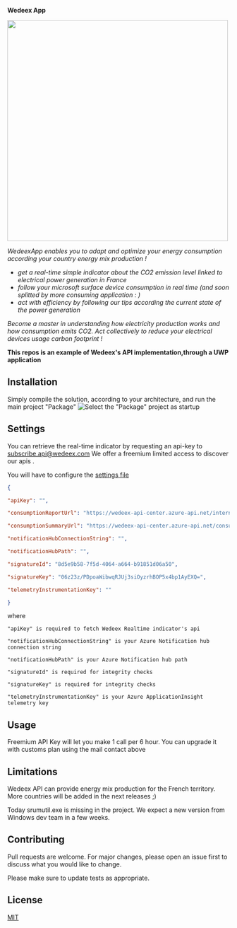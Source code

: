 
 **Wedeex App**
 
<img src="https://i.imgur.com/k5QfAmn.png" width="500px" />

*WedeexApp enables you to adapt and optimize your energy consumption according your country energy mix production !*
 - *get a real-time simple indicator about the CO2 emission level linked
   to electrical power generation in France*
  - *follow your microsoft
   surface device consumption in real time (and soon splitted by more consuming application : )*
- *act with efficiency by following our tips according the current state of the power generation*

*Become a master in understanding how electricity production works and how consumption emits CO2.
Act collectively to reduce your electrical devices usage carbon footprint !*

**This repos is an example of Wedeex's API implementation,through a UWP application**


## Installation

Simply compile the solution, according to your architecture, and run the main project "Package"
![Select the "Package" project as startup](https://i.imgur.com/fb0MBDu.png)

## Settings
You can retrieve the real-time indicator by requesting an api-key to subscribe.api@wedeex.com
We offer a freemium limited access to discover our apis .

You will have to configure the [settings file](CSN.Common/Configuration/Configuration.json)
```json
{

"apiKey": "",

"consumptionReportUrl": "https://wedeex-api-center.azure-api.net/internal/consumption/report",

"consumptionSummaryUrl": "https://wedeex-api-center.azure-api.net/consumption/summary",

"notificationHubConnectionString": "", 

"notificationHubPath": "",

"signatureId": "8d5e9b58-7f5d-4064-a664-b91851d06a50",

"signatureKey": "06z23z/PDpoaWibwqRJUj3siOyzrhBOP5x4bp1AyEXQ=",

"telemetryInstrumentationKey": ""

}
```
where
```code
"apiKey" is required to fetch Wedeex Realtime indicator's api

"notificationHubConnectionString" is your Azure Notification hub connection string

"notificationHubPath" is your Azure Notification hub path

"signatureId" is required for integrity checks

"signatureKey" is required for integrity checks

"telemetryInstrumentationKey" is your Azure ApplicationInsight telemetry key
```

## Usage
Freemium API Key will let you make 1 call per 6 hour.
You can upgrade it with customs plan using the mail contact above

## Limitations

Wedeex API can provide energy mix production for the French territory. 
More countries will be added in the next releases ;)

Today srumutil.exe is missing in the project. We expect a new version from Windows dev team in a few weeks.

## Contributing
Pull requests are welcome. For major changes, please open an issue first to discuss what you would like to change.

Please make sure to update tests as appropriate.

## License
[MIT](https://choosealicense.com/licenses/mit/)
